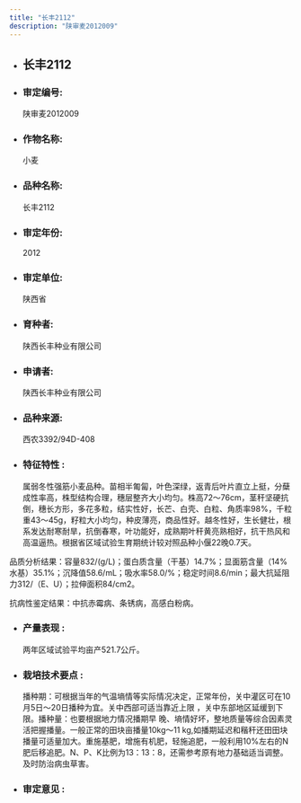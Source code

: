 ```yaml
---
title: "长丰2112"
description: "陕审麦2012009"
---
```

* ## 长丰2112
* ###  审定编号:  
   陕审麦2012009

*  ### 作物名称:  
   小麦

*   ###  品种名称: 
    长丰2112

*   ### 审定年份: 
    2012

*   ### 审定单位:  
    陕西省

*   ### 育种者:  
    陕西长丰种业有限公司

*   ### 申请者:  
    陕西长丰种业有限公司

*   ### 品种来源:  
    西农3392/94D-408 

*   ### 特征特性 : 
    属弱冬性强筋小麦品种。苗相半匍匐，叶色深绿，返青后叶片直立上挺，分蘖成性率高，株型结构合理，穗层整齐大小均匀。株高72～76cm，茎秆坚硬抗倒，穗长方形，多花多粒，结实性好，长芒、白壳、白粒、角质率98%，千粒重43～45g，籽粒大小均匀，种皮薄亮，商品性好。越冬性好，生长健壮，根系发达耐寒耐旱，抗倒春寒，叶功能好，成熟期叶秆黄亮熟相好，抗干热风和高温逼热。根据省区域试验生育期统计较对照品种小偃22晚0.7天。
品质分析结果：容量832/(g/L)；蛋白质含量（干基）14.7%；显面筋含量（14%水基）35.1%；沉降值58.6/mL；吸水率58.0/%；稳定时间8.6/min；最大抗延阻力312/（E、U）；拉伸面积84/cm2。
抗病性鉴定结果：中抗赤霉病、条锈病，高感白粉病。


*   ### 产量表现 : 
    两年区域试验平均亩产521.7公斤。

*   ### 栽培技术要点 : 
    播种期：可根据当年的气温墒情等实际情况决定，正常年份，关中灌区可在10月5日～20日播种为宜。关中西部可适当靠近上限 ，关中东部地区延缓到下限。播种量：也要根据地力情况播期早 晚、墒情好坏，整地质量等综合因素灵活把握播量。一般正常的田块亩播量10kg～11 kg,如播期延迟和稭秆还田田块播量可适量加大。重施基肥，增施有机肥，轻施追肥，一般利用10%左右的N肥后移追肥。N、P、K比例为13：13：8，还需参考原有地力基础适当调整。及时防治病虫草害。

*   ### 审定意见 : 
    
